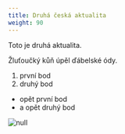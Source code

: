 ```yaml
---
title: Druhá česká aktualita
weight: 90
---
```

Toto je druhá aktualita.

Žluťoučký kůň úpěl ďábelské ódy.

1. první bod
2. druhý bod

* opět první bod
* a opět druhý bod

![null](/images/uploads/babicky-detem.jpg)
